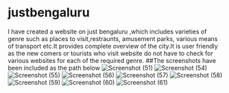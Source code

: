 # justbengaluru
I have created a website on just  bengaluru ,which includes  varieties of genre such as places to visit,restraunts, amusement parks, 
various means of transport etc.It provides complete overview of the city.It is user friendly as the new comers or tourists who visit
website do not have to check for various websites for each of the required genre.
##The screenshots have been included as the path below
![Screenshot (51)](https://user-images.githubusercontent.com/56330852/74588297-2bf76d80-5021-11ea-80f2-87b01df8c7d0.png)
![Screenshot (54)](https://user-images.githubusercontent.com/56330852/74588301-31ed4e80-5021-11ea-87cd-999faae20540.png)
![Screenshot (55)](https://user-images.githubusercontent.com/56330852/74588302-34e83f00-5021-11ea-8498-48950dfe63c2.png)
![Screenshot (56)](https://user-images.githubusercontent.com/56330852/74588303-37e32f80-5021-11ea-997d-ff5c9dec3d52.png)
![Screenshot (57)](https://user-images.githubusercontent.com/56330852/74588304-39acf300-5021-11ea-8cfb-944b281b1dc3.png)
![Screenshot (58)](https://user-images.githubusercontent.com/56330852/74588307-3b76b680-5021-11ea-8ba8-8eab029a22eb.png)
![Screenshot (59)](https://user-images.githubusercontent.com/56330852/74588308-3ca7e380-5021-11ea-84e5-31817e142f1b.png)
![Screenshot (60)](https://user-images.githubusercontent.com/56330852/74588310-3e71a700-5021-11ea-8e46-8c3bde8fb026.png)
![Screenshot (61)](https://user-images.githubusercontent.com/56330852/74588312-40d40100-5021-11ea-9043-d3326c7d4e73.png)
